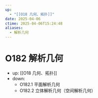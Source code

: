 ```yaml
---
up:
  - "[[O18 几何、拓扑]]"
date: 2025-04-06
ctime: 2025-04-06T15:24:48
aliases:
  - 解析几何
---
```


# O182 解析几何

- up: [[O18 几何、拓扑]]
- down:	
	- O182.1 平面解析几何
	- O182.2 立体解析几何（空间解析几何）
	
